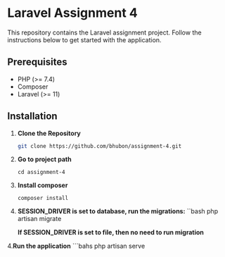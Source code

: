 # Laravel Assignment 4

This repository contains the Laravel assignment project. Follow the instructions below to get started with the application.

## Prerequisites

- PHP (>= 7.4)
- Composer
- Laravel (>= 11)

## Installation

1. **Clone the Repository**

   ```bash
   git clone https://github.com/bhubon/assignment-4.git

2. **Go to project path**
    ```bahs
    cd assignment-4

2. **Install composer**
    ```bahs
    composer install

3. **SESSION_DRIVER is set to database, run the migrations:**
    ``bash
    php artisan migrate

    **If SESSION_DRIVER is set to file, then no need to run migration**

4.**Run the application**
    ```bahs
    php artisan serve

